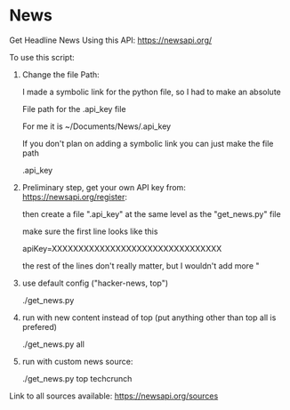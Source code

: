 # News
Get Headline News Using this API: https://newsapi.org/

To use this script:

1. Change the file Path:
	
	I made a symbolic link for the python file, so I had to make an absolute
	
	File path for the .api_key file
	
	For me it is ~/Documents/News/.api_key

	If you don't plan on adding a symbolic link you can just make the file path
	
	.api_key


2. Preliminary step, get your own API key from: https://newsapi.org/register:

	then create a file ".api_key" at the same level as the "get_news.py" file

	make sure the first line looks like this

	apiKey=XXXXXXXXXXXXXXXXXXXXXXXXXXXXXXXX

	the rest of the lines don't really matter, but I wouldn't add more "

3. use default config ("hacker-news, top")

	./get_news.py

4. run with new content instead of top (put anything other than top all is prefered)

	./get_news.py all

5. run with custom news source:

	./get_news.py top techcrunch


Link to all sources available: https://newsapi.org/sources

